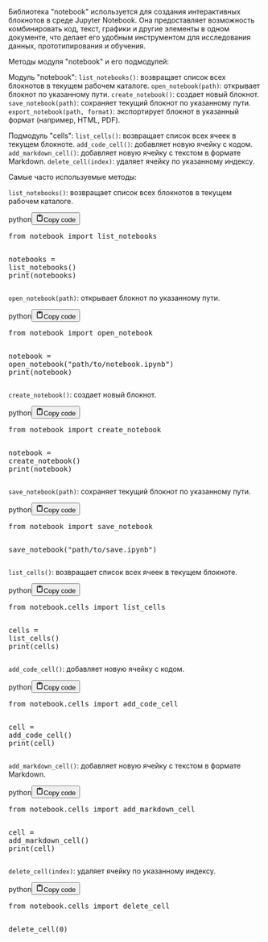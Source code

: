 <p>Библиотека "notebook" используется для создания интерактивных блокнотов в среде Jupyter Notebook.
Она предоставляет возможность комбинировать код, текст, графики и другие элементы в одном документе,
что делает его удобным инструментом для исследования данных, прототипирования и обучения.</p>
<p>Методы модуля "notebook" и его подмодулей:</p>
<p>Модуль "notebook":
<code>list_notebooks()</code>: возвращает список всех блокнотов в текущем рабочем каталоге.
<code>open_notebook(path)</code>: открывает блокнот по указанному пути.
<code>create_notebook()</code>: создает новый блокнот.
<code>save_notebook(path)</code>: сохраняет текущий блокнот по указанному пути.
<code>export_notebook(path, format)</code>: экспортирует блокнот в указанный формат (например, HTML, PDF).</p>
<p>Подмодуль "cells":
<code>list_cells()</code>: возвращает список всех ячеек в текущем блокноте.
<code>add_code_cell()</code>: добавляет новую ячейку с кодом.
<code>add_markdown_cell()</code>: добавляет новую ячейку с текстом в формате Markdown.
<code>delete_cell(index)</code>: удаляет ячейку по указанному индексу.</p>
<p>Самые часто используемые методы:</p>
<p><code>list_notebooks()</code>: возвращает список всех блокнотов в текущем рабочем каталоге.</p>
<div class="code_element"><div class="lang_line"><text>python</text><button class="copy_code_button" onclick="CopyCode(this)"><svg style="width: 1.2em;height: 1.2em;" aria-hidden="true" xmlns="http://www.w3.org/2000/svg" fill="none" viewBox="0 0 24 24"><path stroke="currentColor" stroke-linecap="round" stroke-linejoin="round" stroke-width="2" d="M15 4h3a1 1 0 0 1 1 1v15a1 1 0 0 1-1 1H6a1 1 0 0 1-1-1V5a1 1 0 0 1 1-1h3m0 3h6m-5-4v4h4V3h-4Z"/></svg><text>Copy code</text></button></div><div class="code language-python"><div class="highlight"><pre><span></span><span class="kn">from</span> <span class="nn">notebook</span> <span class="kn">import</span> <span class="n">list_notebooks</span>

<span class="n">notebooks</span> <span class="o">=</span> <span class="n">list_notebooks</span><span class="p">()</span>
<span class="nb">print</span><span class="p">(</span><span class="n">notebooks</span><span class="p">)</span>
</pre></div></div></div>

<p><code>open_notebook(path)</code>: открывает блокнот по указанному пути.</p>
<div class="code_element"><div class="lang_line"><text>python</text><button class="copy_code_button" onclick="CopyCode(this)"><svg style="width: 1.2em;height: 1.2em;" aria-hidden="true" xmlns="http://www.w3.org/2000/svg" fill="none" viewBox="0 0 24 24"><path stroke="currentColor" stroke-linecap="round" stroke-linejoin="round" stroke-width="2" d="M15 4h3a1 1 0 0 1 1 1v15a1 1 0 0 1-1 1H6a1 1 0 0 1-1-1V5a1 1 0 0 1 1-1h3m0 3h6m-5-4v4h4V3h-4Z"/></svg><text>Copy code</text></button></div><div class="code language-python"><div class="highlight"><pre><span></span><span class="kn">from</span> <span class="nn">notebook</span> <span class="kn">import</span> <span class="n">open_notebook</span>

<span class="n">notebook</span> <span class="o">=</span> <span class="n">open_notebook</span><span class="p">(</span><span class="s2">&quot;path/to/notebook.ipynb&quot;</span><span class="p">)</span>
<span class="nb">print</span><span class="p">(</span><span class="n">notebook</span><span class="p">)</span>
</pre></div></div></div>

<p><code>create_notebook()</code>: создает новый блокнот.</p>
<div class="code_element"><div class="lang_line"><text>python</text><button class="copy_code_button" onclick="CopyCode(this)"><svg style="width: 1.2em;height: 1.2em;" aria-hidden="true" xmlns="http://www.w3.org/2000/svg" fill="none" viewBox="0 0 24 24"><path stroke="currentColor" stroke-linecap="round" stroke-linejoin="round" stroke-width="2" d="M15 4h3a1 1 0 0 1 1 1v15a1 1 0 0 1-1 1H6a1 1 0 0 1-1-1V5a1 1 0 0 1 1-1h3m0 3h6m-5-4v4h4V3h-4Z"/></svg><text>Copy code</text></button></div><div class="code language-python"><div class="highlight"><pre><span></span><span class="kn">from</span> <span class="nn">notebook</span> <span class="kn">import</span> <span class="n">create_notebook</span>

<span class="n">notebook</span> <span class="o">=</span> <span class="n">create_notebook</span><span class="p">()</span>
<span class="nb">print</span><span class="p">(</span><span class="n">notebook</span><span class="p">)</span>
</pre></div></div></div>

<p><code>save_notebook(path)</code>: сохраняет текущий блокнот по указанному пути.</p>
<div class="code_element"><div class="lang_line"><text>python</text><button class="copy_code_button" onclick="CopyCode(this)"><svg style="width: 1.2em;height: 1.2em;" aria-hidden="true" xmlns="http://www.w3.org/2000/svg" fill="none" viewBox="0 0 24 24"><path stroke="currentColor" stroke-linecap="round" stroke-linejoin="round" stroke-width="2" d="M15 4h3a1 1 0 0 1 1 1v15a1 1 0 0 1-1 1H6a1 1 0 0 1-1-1V5a1 1 0 0 1 1-1h3m0 3h6m-5-4v4h4V3h-4Z"/></svg><text>Copy code</text></button></div><div class="code language-python"><div class="highlight"><pre><span></span><span class="kn">from</span> <span class="nn">notebook</span> <span class="kn">import</span> <span class="n">save_notebook</span>

<span class="n">save_notebook</span><span class="p">(</span><span class="s2">&quot;path/to/save.ipynb&quot;</span><span class="p">)</span>
</pre></div></div></div>

<p><code>list_cells()</code>: возвращает список всех ячеек в текущем блокноте.</p>
<div class="code_element"><div class="lang_line"><text>python</text><button class="copy_code_button" onclick="CopyCode(this)"><svg style="width: 1.2em;height: 1.2em;" aria-hidden="true" xmlns="http://www.w3.org/2000/svg" fill="none" viewBox="0 0 24 24"><path stroke="currentColor" stroke-linecap="round" stroke-linejoin="round" stroke-width="2" d="M15 4h3a1 1 0 0 1 1 1v15a1 1 0 0 1-1 1H6a1 1 0 0 1-1-1V5a1 1 0 0 1 1-1h3m0 3h6m-5-4v4h4V3h-4Z"/></svg><text>Copy code</text></button></div><div class="code language-python"><div class="highlight"><pre><span></span><span class="kn">from</span> <span class="nn">notebook.cells</span> <span class="kn">import</span> <span class="n">list_cells</span>

<span class="n">cells</span> <span class="o">=</span> <span class="n">list_cells</span><span class="p">()</span>
<span class="nb">print</span><span class="p">(</span><span class="n">cells</span><span class="p">)</span>
</pre></div></div></div>

<p><code>add_code_cell()</code>: добавляет новую ячейку с кодом.</p>
<div class="code_element"><div class="lang_line"><text>python</text><button class="copy_code_button" onclick="CopyCode(this)"><svg style="width: 1.2em;height: 1.2em;" aria-hidden="true" xmlns="http://www.w3.org/2000/svg" fill="none" viewBox="0 0 24 24"><path stroke="currentColor" stroke-linecap="round" stroke-linejoin="round" stroke-width="2" d="M15 4h3a1 1 0 0 1 1 1v15a1 1 0 0 1-1 1H6a1 1 0 0 1-1-1V5a1 1 0 0 1 1-1h3m0 3h6m-5-4v4h4V3h-4Z"/></svg><text>Copy code</text></button></div><div class="code language-python"><div class="highlight"><pre><span></span><span class="kn">from</span> <span class="nn">notebook.cells</span> <span class="kn">import</span> <span class="n">add_code_cell</span>

<span class="n">cell</span> <span class="o">=</span> <span class="n">add_code_cell</span><span class="p">()</span>
<span class="nb">print</span><span class="p">(</span><span class="n">cell</span><span class="p">)</span>
</pre></div></div></div>

<p><code>add_markdown_cell()</code>: добавляет новую ячейку с текстом в формате Markdown.</p>
<div class="code_element"><div class="lang_line"><text>python</text><button class="copy_code_button" onclick="CopyCode(this)"><svg style="width: 1.2em;height: 1.2em;" aria-hidden="true" xmlns="http://www.w3.org/2000/svg" fill="none" viewBox="0 0 24 24"><path stroke="currentColor" stroke-linecap="round" stroke-linejoin="round" stroke-width="2" d="M15 4h3a1 1 0 0 1 1 1v15a1 1 0 0 1-1 1H6a1 1 0 0 1-1-1V5a1 1 0 0 1 1-1h3m0 3h6m-5-4v4h4V3h-4Z"/></svg><text>Copy code</text></button></div><div class="code language-python"><div class="highlight"><pre><span></span><span class="kn">from</span> <span class="nn">notebook.cells</span> <span class="kn">import</span> <span class="n">add_markdown_cell</span>

<span class="n">cell</span> <span class="o">=</span> <span class="n">add_markdown_cell</span><span class="p">()</span>
<span class="nb">print</span><span class="p">(</span><span class="n">cell</span><span class="p">)</span>
</pre></div></div></div>

<p><code>delete_cell(index)</code>: удаляет ячейку по указанному индексу.</p>
<div class="code_element"><div class="lang_line"><text>python</text><button class="copy_code_button" onclick="CopyCode(this)"><svg style="width: 1.2em;height: 1.2em;" aria-hidden="true" xmlns="http://www.w3.org/2000/svg" fill="none" viewBox="0 0 24 24"><path stroke="currentColor" stroke-linecap="round" stroke-linejoin="round" stroke-width="2" d="M15 4h3a1 1 0 0 1 1 1v15a1 1 0 0 1-1 1H6a1 1 0 0 1-1-1V5a1 1 0 0 1 1-1h3m0 3h6m-5-4v4h4V3h-4Z"/></svg><text>Copy code</text></button></div><div class="code language-python"><div class="highlight"><pre><span></span><span class="kn">from</span> <span class="nn">notebook.cells</span> <span class="kn">import</span> <span class="n">delete_cell</span>

<span class="n">delete_cell</span><span class="p">(</span><span class="mi">0</span><span class="p">)</span>
</pre></div></div></div>